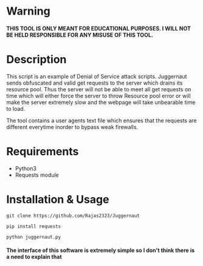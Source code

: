 
#  Warning

#### THIS TOOL IS ONLY MEANT FOR EDUCATIONAL PURPOSES. I WILL NOT BE HELD RESPONSIBLE FOR ANY MISUSE OF THIS TOOL.


# Description

This script is an example of Denial of Service attack scripts. Juggernaut sends obfuscated and
valid get requests to the server which drains its resource pool.
Thus the server will not be able to meet all get requests on time
which will either force the server to throw Resource pool error or
will make the server extremely slow and the webpage will take unbearable
time to load.

The tool contains a user agents text file which ensures that the requests are
different everytime inorder to bypass weak firewalls.


# Requirements

* Python3
* Requests module

# Installation & Usage

`git clone https://github.com/Rajas2323/Juggernaut`


`pip install requests`


`python juggernaut.py`

#### The interface of this software is extremely simple so I don't think there is a need to explain that